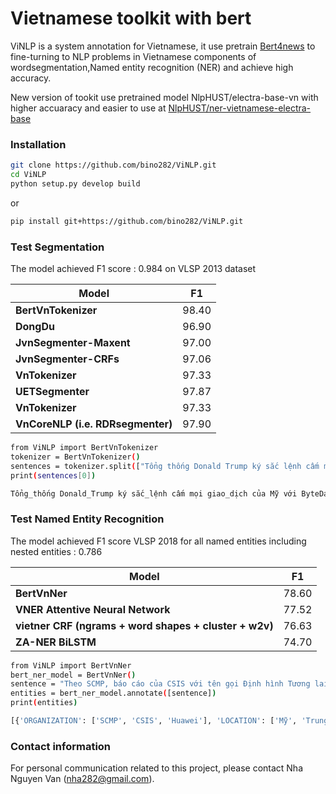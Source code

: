 # Vietnamese toolkit with bert
ViNLP is a system annotation for Vietnamese, it use pretrain [Bert4news](https://github.com/bino282/bert4news/) to fine-turning to NLP problems in Vietnamese components of wordsegmentation,Named entity recognition (NER)  and achieve high accuracy.

New version of tookit use pretrained model NlpHUST/electra-base-vn with higher accuaracy and easier to use at [NlpHUST/ner-vietnamese-electra-base](https://huggingface.co/NlpHUST/ner-vietnamese-electra-base?text=Li%C3%AAn+quan+v%E1%BB%A5+vi%E1%BB%87c+CSGT+b%E1%BB%8B+t%E1%BB%91+%C4%91%C3%A1nh+d%C3%A2n%2C+tr%C3%BAng+m%E1%BB%99t+ch%C3%A1u+nh%E1%BB%8F+%C4%91ang+ng%E1%BB%A7%2C+%C4%91ang+lan+truy%E1%BB%81n+tr%C3%AAn+m%E1%BA%A1ng+x%C3%A3+h%E1%BB%99i%2C+%C4%90%E1%BA%A1i+t%C3%A1+Nguy%E1%BB%85n+V%C4%83n+T%E1%BA%A3o%2C+Ph%C3%B3+Gi%C3%A1m+%C4%91%E1%BB%91c+C%C3%B4ng+an+t%E1%BB%89nh+Ti%E1%BB%81n+Giang+v%E1%BB%ABa+c%C3%B3+cu%E1%BB%99c+h%E1%BB%8Dp+c%C3%B9ng+Ch%E1%BB%89+huy+C%C3%B4ng+an+huy%E1%BB%87n+Ch%C3%A2u+Th%C3%A0nh+v%C3%A0+m%E1%BB%99t+s%E1%BB%91+%C4%91%C6%A1n+v%E1%BB%8B+nghi%E1%BB%87p+v%E1%BB%A5+c%E1%BA%A5p+t%E1%BB%89nh+%C4%91%E1%BB%83+ch%E1%BB%89+%C4%91%E1%BA%A1o+l%C3%A0m+r%C3%B5+th%C3%B4ng+tin.)

### Installation
```bash
git clone https://github.com/bino282/ViNLP.git
cd ViNLP
python setup.py develop build
```
or 
```bash
pip install git+https://github.com/bino282/ViNLP.git
```

### Test Segmentation
The model achieved F1 score : 0.984 on VLSP 2013 dataset

|Model | F1 |
|--------|-----------|
| **BertVnTokenizer** | 98.40 |
| **DongDu** | 96.90 |
| **JvnSegmenter-Maxent** | 97.00 |
| **JvnSegmenter-CRFs** | 97.06 |
| **VnTokenizer** | 97.33 |
| **UETSegmenter** | 97.87 |
| **VnTokenizer** | 97.33 |
| **VnCoreNLP (i.e. RDRsegmenter)** | 97.90 |


``` bash
from ViNLP import BertVnTokenizer
tokenizer = BertVnTokenizer()
sentences = tokenizer.split(["Tổng thống Donald Trump ký sắc lệnh cấm mọi giao dịch của Mỹ với ByteDance và Tecent - chủ sở hữu của 2 ứng dụng phổ biến TikTok và WeChat sau 45 ngày nữa."])
print(sentences[0])
```
``` bash
Tổng_thống Donald_Trump ký sắc_lệnh cấm mọi giao_dịch của Mỹ với ByteDance và Tecent - chủ_sở_hữu của 2 ứng_dụng phổ_biến TikTok và WeChat sau 45 ngày nữa .

```

### Test Named Entity Recognition
The model achieved F1 score VLSP 2018 for all named entities including nested entities : 0.786

|Model | F1 |
|--------|-----------|
| **BertVnNer** | 78.60 |
| **VNER Attentive Neural Network** | 77.52 |
| **vietner CRF (ngrams + word shapes + cluster + w2v)** | 76.63 |
| **ZA-NER BiLSTM** | 74.70 |

``` bash
from ViNLP import BertVnNer
bert_ner_model = BertVnNer()
sentence = "Theo SCMP, báo cáo của CSIS với tên gọi Định hình Tương lai Chính sách của Mỹ với Trung Quốc cũng cho thấy sự ủng hộ tương đối rộng rãi của các chuyên gia về việc cấm Huawei, tập đoàn viễn thông khổng lồ của Trung Quốc"
entities = bert_ner_model.annotate([sentence])
print(entities)

```
``` bash
[{'ORGANIZATION': ['SCMP', 'CSIS', 'Huawei'], 'LOCATION': ['Mỹ', 'Trung Quốc']}]

```




### Contact information
For personal communication related to this project, please contact Nha Nguyen Van (nha282@gmail.com).
